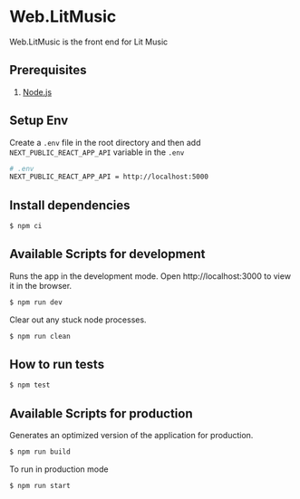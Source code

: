 # Web.LitMusic

Web.LitMusic is the front end for Lit Music

## Prerequisites

1. [Node.js](https://nodejs.org/en/)

## Setup Env

Create a `.env` file in the root directory and then add `NEXT_PUBLIC_REACT_APP_API` variable in the `.env`

```bash
# .env
NEXT_PUBLIC_REACT_APP_API = http://localhost:5000
```

## Install dependencies

```bash
$ npm ci
```

## Available Scripts for development

Runs the app in the development mode.
Open http://localhost:3000 to view it in the browser.

```bash
$ npm run dev
```

Clear out any stuck node processes.

```bash
$ npm run clean
```

## How to run tests

```bash
$ npm test
```

## Available Scripts for production

Generates an optimized version of the application for production.

```bash
$ npm run build
```

To run in production mode

```bash
$ npm run start
```

